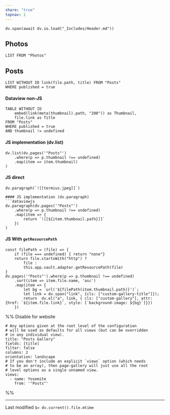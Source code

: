 ```yaml
---
share: "true"
topnav: 1
---
```

```dataviewjs
dv.span(await dv.io.load("_Includes/Header.md"))
```

## Photos
```dataview
LIST FROM "Photos"
```
## Posts
```dataview
LIST WITHOUT ID link(file.path, title) FROM "Posts"
WHERE published = true
```
#### Dataview non-JS
```dataview
TABLE WITHOUT ID 
    embed(link(meta(thumbnail).path, "200")) as Thumbnail,
    file.link as Title
FROM "Posts"
WHERE published = true
AND thumbnail != undefined
```

#### JS implementation (dv.list)
```dataviewjs
dv.list(dv.pages('"Posts"')
    .where(p => p.thumbnail !== undefined)
    .map(item => item.thumbnail)
)
```

#### JS direct
```dataviewjs
dv.paragraph(`![[termius.jpeg]]`)
```

```
#### JS implementation (dv.paragraph)
```dataviewjs
dv.paragraph(dv.pages('"Posts"')
    .where(p => p.thumbnail !== undefined)
    .map(item => {
        return `![[${item.thumbnail.path}]]`
    })
)
```

#### JS With `getResourcePath`
```dataviewjs
const filePath = (file) => {
    if (file === undefined) { return "none"}
    return file.startsWith("http") ?
        file :
        this.app.vault.adapter.getResourcePath(file)
}
dv.pages('"Posts"').where(p => p.thumbnail !== undefined)
    .sort(item => item.file.name, 'asc')
    .map(item => {
        let bg = `url('${filePath(item.thumbnail.path)}')`;
        let link = dv.span("link", {cls: ["custom-gallery-title"]});
        return  dv.el("a", link, { cls: ["custom-gallery"], attr: {href: `${item.file.link}`, style: [`background-image: ${bg}`]}})
    })
```

%% Disable for website
```page-gallery
# Any options given at the root level of the configuration
# will be used as defaults for all views (but can be overridden
# in any individual view). 
title: "Posts Gallery"
fields: [title]
filter: false
columns: 2
orientation: landscape
# If you don't include an explicit `views` option (which needs
# to be an array), then page-gallery will just use all the root
# level options as a single unnamed view.
views:
  - name: Yosemite
    from: '"Posts"'
```

%%

---
Last modified `$= dv.current().file.mtime`